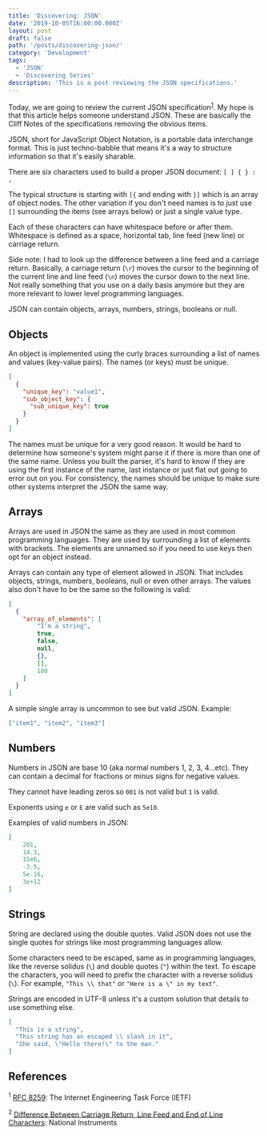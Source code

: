 ```yaml
---
title: 'Discovering: JSON'
date: '2019-10-05T16:00:00.000Z'
layout: post
draft: false
path: '/posts/discovering-json/'
category: 'Development'
tags:
  - 'JSON'
  - 'Discovering Series'
description: 'This is a post reviewing the JSON specifications.'
---
```


Today, we are going to review the current JSON specification<sup>[1](#footnote-1)</sup>. My hope is that this article helps someone understand JSON. These are basically the Cliff Notes of the specifications removing the obvious items.

JSON, short for JavaScript Object Notation, is a portable data interchange format. This is just techno-babble that means it's a way to structure information so that it's easily sharable.

There are six characters used to build a proper JSON document: `[ ] { } : ,`

The typical structure is starting with `[{` and ending with `}]` which is an array of object nodes. The other variation if you don't need names is to just use `[]` surrounding the items (see arrays below) or just a single value type.

Each of these characters can have whitespace before or after them. Whitespace is defined as a space, horizontal tab, line feed (new line) or carriage return.

Side note: I had to look up the difference between a line feed and a carriage return. Basically, a carriage return (`\r`) moves the cursor to the beginning of the current line and line feed (`\n`) moves the cursor down to the next line. Not really something that you use on a daily basis anymore but they are more relevant to lower level programming languages.

JSON can contain objects, arrays, numbers, strings, booleans or null.

## Objects

An object is implemented using the curly braces surrounding a list of names and values (key-value pairs). The names (or keys) must be unique.

```json
[
  {
    "unique_key": "value1",
    "sub_object_key": {
      "sub_unique_key": true
    }
  }
]
```

The names must be unique for a very good reason. It would be hard to determine how someone's system might parse it if there is more than one of the same name. Unless you built the parser, it's hard to know if they are using the first instance of the name, last instance or just flat out going to error out on you. For consistency, the names should be unique to make sure other systems interpret the JSON the same way.

## Arrays

Arrays are used in JSON the same as they are used in most common programming languages. They are used by surrounding a list of elements with brackets. The elements are unnamed so if you need to use keys then opt for an object instead.

Arrays can contain any type of element allowed in JSON. That includes objects, strings, numbers, booleans, null or even other arrays. The values also don't have to be the same so the following is valid:

```json
[
  {
    "array_of_elements": [
        "I'm a string",
        true,
        false,
        null,
        {},
        [],
        100
    ]
  }
]
```

A simple single array is uncommon to see but valid JSON. Example:

```json
["item1", "item2", "item3"]
```

## Numbers

Numbers in JSON are base 10 (aka normal numbers 1, 2, 3, 4...etc). They can contain a decimal for fractions or minus signs for negative values.

They cannot have leading zeros so `001` is not valid but `1` is valid.

Exponents using `e` or `E` are valid such as `5e10`.

Examples of valid numbers in JSON:

```json
[
    201,
    14.3,
    15e6,
    -3.5,
    5e-16,
    3e+12
]
```

## Strings

String are declared using the double quotes. Valid JSON does not use the single quotes for strings like most programming languages allow.

Some characters need to be escaped, same as in programming languages, like the reverse solidus (`\`) and double quotes (`"`) within the text. To escape the characters, you will need to prefix the character with a reverse solidus (`\`). For example, `"This \\ that"` or `"Here is a \" in my text"`.

Strings are encoded in UTF-8 unless it's a custom solution that details to use something else.

```json
[
  "This is a string",
  "This string has an escaped \\ slash in it",
  "She said, \"Hello there!\" to the man."
]
```


## References

<sup id="footnote-1">1</sup> [RFC 8259](https://tools.ietf.org/html/rfc8259): The Internet Engineering Task Force (IETF)

<sup id="footnote-2">2</sup> [Difference Between Carriage Return, Line Feed and End of Line Characters](https://knowledge.ni.com/KnowledgeArticleDetails?id=kA00Z0000019KZDSA2&l=en-US): National Instruments
